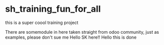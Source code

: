 # sh_training_fun_for_all
this is a super coool training project 

There are somemodule in here taken straight from odoo community, just as examples, please don't sue me
Hello SK here!!
Hello this is done
